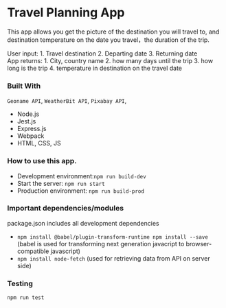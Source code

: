 # Travel Planning App

This app allows you get the picture of the destination you will travel to, and destination temperature on the date you travel，the duration of the trip.

User input:  1. Travel destination 2. Departing date 3. Returning date <br>
App returns: 1. City, country name 2. how many days until the trip 3. how long is the trip 4. temperature in destination on the travel date 


### Built With
`Geoname API`, `WeatherBit API`, `Pixabay API`,
- Node.js
- Jest.js
- Express.js
- Webpack
- HTML, CSS, JS

### How to use this app.

- Development environment:`npm run build-dev `
- Start the server: `npm run start`
- Production environment: `npm run build-prod`


### Important dependencies/modules
package.json includes all development dependencies 

- `npm install @babel/plugin-transform-runtime npm install --save`   (babel is used for transforming next generation javacript to browser-compatible javascript)
- `npm install node-fetch`  (used for retrieving data from API on server side)




### Testing

`npm run test`
